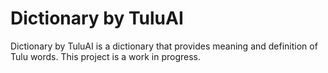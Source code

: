 # Dictionary by TuluAI 
Dictionary by TuluAI is a dictionary that provides meaning and definition of Tulu words. This project is a work in progress.
